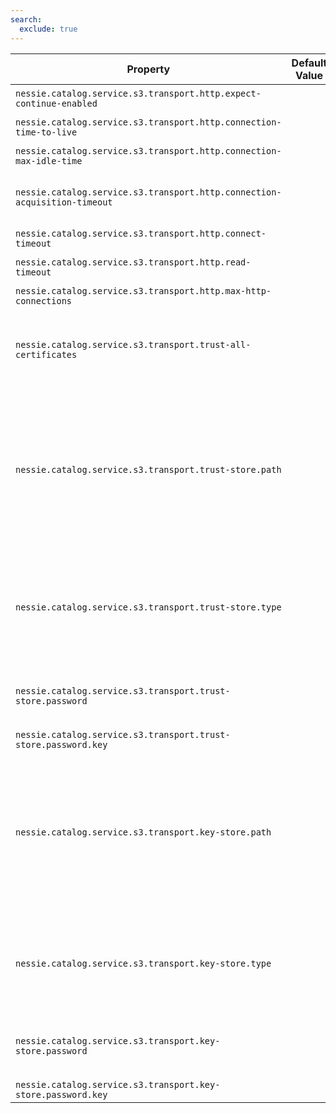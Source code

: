 ```yaml
---
search:
  exclude: true
---
```

<!--start-->

| Property | Default Value | Type | Description |
|----------|---------------|------|-------------|
| `nessie.catalog.service.s3.transport.http.expect-continue-enabled` |  | `boolean` | Override default behavior whether to expect an HTTP/100-Continue.  |
| `nessie.catalog.service.s3.transport.http.connection-time-to-live` |  | `duration` | Override default time-time of a pooled connection.  |
| `nessie.catalog.service.s3.transport.http.connection-max-idle-time` |  | `duration` | Override default max idle time of a pooled connection.  |
| `nessie.catalog.service.s3.transport.http.connection-acquisition-timeout` |  | `duration` | Override default connection acquisition timeout. This is the time a request will wait for a  connection from the pool.  |
| `nessie.catalog.service.s3.transport.http.connect-timeout` |  | `duration` | Override the default TCP connect timeout.  |
| `nessie.catalog.service.s3.transport.http.read-timeout` |  | `duration` | Override the default connection read timeout.  |
| `nessie.catalog.service.s3.transport.http.max-http-connections` |  | `int` | Override the default maximum number of pooled connections.  |
| `nessie.catalog.service.s3.transport.trust-all-certificates` |  | `boolean` | Instruct the S3 HTTP client to accept all SSL certificates, if set to `true`. Enabling  this option is dangerous, it is strongly recommended to leave this option unset or `false` . |
| `nessie.catalog.service.s3.transport.trust-store.path` |  | `path` | Override to set the file path to a custom SSL trust store. `nessie.catalog.service.s3.trust-store.type` and `nessie.catalog.service.s3.trust-store.password` must be supplied as well when providing a  custom trust store.   <br><br>When running in k8s or Docker, the path is local within the pod/container and must be  explicitly mounted.  |
| `nessie.catalog.service.s3.transport.trust-store.type` |  | `string` | Override to set the type of the custom SSL trust store specified in `nessie.catalog.service.s3.trust-store.path` . <br><br>Supported types include `JKS`, `PKCS12`, and all key store types supported by  Java 17.  |
| `nessie.catalog.service.s3.transport.trust-store.password` |  | `` | Override to set the password for the custom SSL trust store specified in `nessie.catalog.service.s3.trust-store.path` .  |
| `nessie.catalog.service.s3.transport.trust-store.password.key` |  | `string` |  |
| `nessie.catalog.service.s3.transport.key-store.path` |  | `path` | Override to set the file path to a custom SSL key store. `nessie.catalog.service.s3.key-store.type` and `nessie.catalog.service.s3.key-store.password` must be supplied as well when providing a custom  key store.   <br><br>When running in k8s or Docker, the path is local within the pod/container and must be  explicitly mounted.  |
| `nessie.catalog.service.s3.transport.key-store.type` |  | `string` | Override to set the type of the custom SSL key store specified in `nessie.catalog.service.s3.key-store.path` . <br><br>Supported types include `JKS`, `PKCS12`, and all key store types supported by  Java 17.  |
| `nessie.catalog.service.s3.transport.key-store.password` |  | `` | Override to set the password for the custom SSL key store specified in `nessie.catalog.service.s3.key-store.path` .  |
| `nessie.catalog.service.s3.transport.key-store.password.key` |  | `string` |  |
